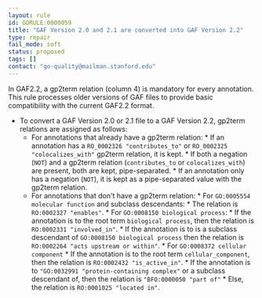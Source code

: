 ```yaml
---
layout: rule
id: GORULE:0000059
title: "GAF Version 2.0 and 2.1 are converted into GAF Version 2.2"
type: repair
fail_mode: soft
status: proposed
tags: []
contact: "go-quality@mailman.stanford.edu"
---
```

In GAF2.2, a gp2term relation (column 4) is mandatory for every annotation.
This rule processes older versions of GAF files to provide basic compatibility with the current GAF2.2 format.
* To convert a GAF Version 2.0 or 2.1 file to a GAF Version 2.2, gp2term relations are assigned as follows: 
    * For annotations that already have a gp2term relation: 
          * If an annotation has a `RO_0002326 "contributes_to"` or `RO_0002325 "colocalizes_with"` gp2term relation, it is kept. 
          * If both a negation (`NOT`) and a gp2term relation (`contributes_to` or `colocalizes_with`) are present, both are kept, pipe-separated. 
          * If an annotation only has a negation (`NOT`), it is kept as a pipe-separated value with the gp2term relation. 
    * For annotations that don't have a gp2term relation: 
          * For `GO:0005554 molecular function` and subclass descendants: 
             * The relation is `RO:0002327 "enables"`. 
          * For `GO:0008150 biological process`:
             * If the annotation is to the root term `biological process`, then the relation is `RO:0002331 "involved_in"`.
             * If the annotation is to is a subclass descendant of `GO:0008150 biological process` then the relation is `RO:0002264 "acts upstream or within"`.
          * For `GO:0008372 cellular component` 
             * If the annotation is to the root term `cellular_component`, then the relation is `RO:0002432 "is_active_in"`.
             * If the annotation is to `"GO:0032991 "protein-containing complex"` or a subclass descendant of, then the relation is `"BFO:0000050 "part of"`
             * Else, the relation is `RO:0001025 "located in"`.
